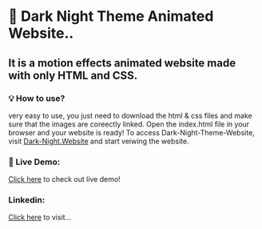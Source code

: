 # 🌙 Dark Night Theme Animated Website..
## It is a motion effects animated website made with only HTML and CSS.
### 💡 How to use?
very easy to use, you just need to download the html & css files and make sure that the images are coreectly linked.
Open the index.html file in your browser and your website is ready!
To access Dark-Night-Theme-Website, visit [Dark-Night.Website](https://ife-calis.github.io/) and start veiwing the website.
### 🔴 Live Demo:
[Click here](https://youtu.be/bwdKe6KwsOo?si=82nWFLJD38atU6Ap) to check out live demo!
### Linkedin:
[Click here](https://www.linkedin.com/in/ifechukwu-anyika-a5a612174) to visit...

